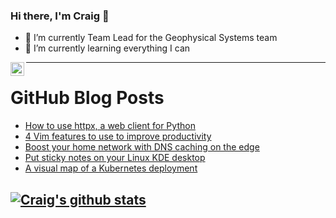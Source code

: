### Hi there, I'm Craig 👋

<!--
**CraigTeelFugro/CraigTeelFugro** is a ✨ _special_ ✨ repository because its `README.md` (this file) appears on your GitHub profile.

Here are some ideas to get you started:
-->

- 🔭 I’m currently Team Lead for the Geophysical Systems team
- 🌱 I’m currently learning everything I can

[<img align="left" alt="Craig Teel | LinkedIn" width="22px" src="https://cdn.jsdelivr.net/npm/simple-icons@v3/icons/linkedin.svg" />][linkedin]

---

# GitHub Blog Posts

<!-- BLOG-POST-LIST:START -->
- [How to use httpx, a web client for Python](https://opensource.com/article/22/3/python-httpx)
- [4 Vim features to use to improve productivity](https://opensource.com/article/22/3/vim-features-productivity)
- [Boost your home network with DNS caching on the edge](https://opensource.com/article/22/3/dns-caching-edge)
- [Put sticky notes on your Linux KDE desktop](https://opensource.com/article/22/2/sticky-notes-linux-kde)
- [A visual map of a Kubernetes deployment](https://opensource.com/article/22/3/visual-map-kubernetes-deployment)
<!-- BLOG-POST-LIST:END -->

## [![Craig's github stats](https://github-readme-stats.vercel.app/api?username=craigteelfugro)](https://github.com/anuraghazra/github-readme-stats)


[linkedin]: https://linkedin.com/in/craig-teel-b8786771
